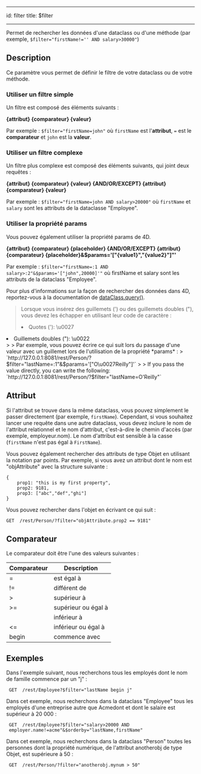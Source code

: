 - - -
id: filter title: $filter
- - -



Permet de rechercher les données d'une dataclass ou d'une méthode (par exemple, `$filter="firstName!='' AND salary>30000"`)


## Description

Ce paramètre vous permet de définir le filtre de votre dataclass ou de votre méthode.

### Utiliser un filtre simple

Un filtre est composé des éléments suivants :

**{attribut} {comparateur} {valeur}**

Par exemple : `$filter="firstName=john"` où `firstName` est l'**attribut**, `=` est le **comparateur** et `john` est la **valeur**.

### Utiliser un filtre complexe

Un filtre plus complexe est composé des éléments suivants, qui joint deux requêtes :

**{attribut} {comparateur} {valeur} {AND/OR/EXCEPT} {attribut} {comparateur} {valeur}**


Par exemple : `$filter="firstName=john AND salary>20000"` où `firstName` et `salary` sont les attributs de la dataclasse "Employee".

### Utiliser la propriété params

Vous pouvez également utiliser la propriété params de 4D.

**{attribut} {comparateur} {placeholder} {AND/OR/EXCEPT} {attribut} {comparateur} {placeholder}&$params='["{value1}","{value2}"]"'**

Par exemple : `$filter="firstName=:1 AND salary>:2"&$params='["john",20000]'"` où firstName et salary sont les attributs de la dataclass "Employee".

Pour plus d'informations sur la façon de rechercher des données dans 4D, reportez-vous à la documentation de [dataClass.query()](https://doc.4d.com/4Dv18/4D/18/dataClassquery.305-4505887.en.html).
> Lorsque vous insérez des guillemets (') ou des guillemets doubles ("), vous devez les échapper en utilisant leur code de caractère :
> 
> <li>Quotes ('): \u0027</li>
  <li>Guillemets doubles ("): \u0022</li>
> 
> Par exemple, vous pouvez écrire ce qui suit lors du passage d'une valeur avec un guillemet lors de l'utilisation de la propriété *params* :  
> `http://127.0.0.1:8081/rest/Person/?$filter="lastName=:1"&$params='["O\u0027Reilly"]'`
> 
> If you pass the value directly, you can write the following: `http://127.0.0.1:8081/rest/Person/?$filter="lastName=O'Reilly"`

## Attribut

Si l'attribut se trouve dans la même dataclass, vous pouvez simplement le passer directement (par exemple, `firstName`). Cependant, si vous souhaitez lancer une requête dans une autre dataclass, vous devez inclure le nom de l'attribut relationnel et le nom d'attribut, c'est-à-dire le chemin d'accès (par exemple, employeur.nom). Le nom d'attribut est sensible à la casse (`firstName` n'est pas égal à `FirstName`).

Vous pouvez également rechercher des attributs de type Objet en utilisant la notation par points. Par exemple, si vous avez un attribut dont le nom est "objAttribute" avec la structure suivante :

```
{
    prop1: "this is my first property",
    prop2: 9181,
    prop3: ["abc","def","ghi"]
}
```

Vous pouvez rechercher dans l'objet en écrivant ce qui suit :

`GET  /rest/Person/?filter="objAttribute.prop2 == 9181"`

## Comparateur

Le comparateur doit être l'une des valeurs suivantes :

| Comparateur | Description         |
| ----------- | ------------------- |
| =           | est égal à          |
| !=          | différent de        |
| >           | supérieur à         |
| >=          | supérieur ou égal à |
|             | inférieur à         |
| <=          | inférieur ou égal à |
| begin       | commence avec       |

## Exemples

Dans l'exemple suivant, nous recherchons tous les employés dont le nom de famille commence par un "j" :

```
 GET  /rest/Employee?$filter="lastName begin j"
```

Dans cet exemple, nous recherchons dans la dataclass "Employee" tous les employés d'une entreprise autre que Acmedont et dont le salaire est supérieur à 20 000 :

```
 GET  /rest/Employee?$filter="salary>20000 AND  
 employer.name!=acme"&$orderby="lastName,firstName"
```

Dans cet exemple, nous recherchons dans la dataclass "Person" toutes les personnes dont la propriété numérique, de l'attribut anotherobj de type Objet, est supérieure à 50 :

```
 GET  /rest/Person/?filter="anotherobj.mynum > 50"
```
